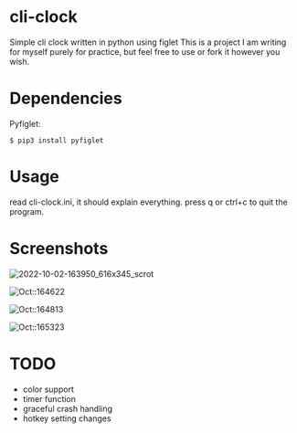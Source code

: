 # cli-clock
Simple cli clock written in python using figlet
This is a project I am writing for myself purely for practice, but feel free to use or fork it however you wish. 

# Dependencies
Pyfiglet:

```
$ pip3 install pyfiglet
```

# Usage
read cli-clock.ini, it should explain everything. press q or ctrl+c to quit the program. 

# Screenshots

![2022-10-02-163950_616x345_scrot](https://user-images.githubusercontent.com/112635067/193477521-1fe5f2e6-9f5f-40db-9b82-160fa09c4633.png)

![Oct::164622](https://user-images.githubusercontent.com/112635067/193477697-a4a3de4e-9ac3-4a62-b944-4a52bc7ede76.png)

![Oct::164813](https://user-images.githubusercontent.com/112635067/193477762-4e34e6eb-3c24-4fe0-822c-ac59546885b1.png)

![Oct::165323](https://user-images.githubusercontent.com/112635067/193477941-15eaa41c-6d99-439c-904c-cef5352cb101.png)

# TODO
* color support
* timer function
* graceful crash handling
* hotkey setting changes

